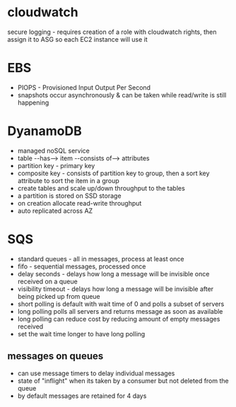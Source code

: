 # cloudwatch
secure logging - requires creation of a role with cloudwatch rights, then assign it to ASG so each EC2 instance will use it

# EBS
- PIOPS - Provisioned Input Output Per Second
- snapshots occur asynchronously & can be taken while read/write is still happening

# DyanamoDB
- managed noSQL service
- table --has--> item --consists of--> attributes
- partition key - primary key
- composite key - consists of partition key to group, then a sort key attribute to sort the item in a group
- create tables and scale up/down throughput to the tables
- a partition is stored on SSD storage
- on creation allocate read-write throughput
- auto replicated across AZ


# SQS
- standard queues - all in messages, process at least once
- fifo - sequential messages, processed once
- delay seconds - delays how long a message will be invisible once received on a queue
- visibility timeout - delays how long a message will be invisible after being picked up from queue
- short polling is default with wait time of 0 and polls a subset of servers
- long polling polls all servers and returns message as soon as available
- long polling can reduce cost by reducing amount of empty messages received
- set the wait time longer to have long polling

## messages on queues
- can use message timers to delay individual messages
- state of "inflight" when its taken by a consumer but not deleted from the queue
- by default messages are retained for 4 days
